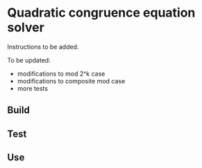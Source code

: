 # Quadratic congruence equation solver

Instructions to be added.

To be updated:
- modifications to mod 2^k case
- modifications to composite mod case
- more tests

## Build ##


## Test ##


## Use ##
